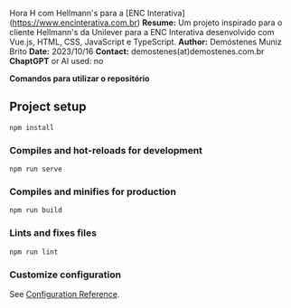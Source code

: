 Hora H com Hellmann's para a [ENC Interativa] (https://www.encinterativa.com.br)
**Resume:** Um projeto inspirado para o cliente Hellmann's da Unilever para a ENC Interativa desenvolvido com Vue.js, HTML, CSS, JavaScript e TypeScript.
**Author:** Demóstenes Muniz Brito
**Date:** 2023/10/16
**Contact:** demostenes(at)demostenes.com.br
**ChaptGPT** or AI used: no

**Comandos para utilizar o repositório**

## Project setup
```
npm install
```

### Compiles and hot-reloads for development
```
npm run serve
```

### Compiles and minifies for production
```
npm run build
```

### Lints and fixes files
```
npm run lint
```

### Customize configuration
See [Configuration Reference](https://cli.vuejs.org/config/).
